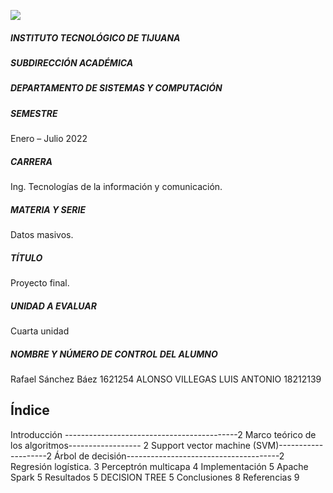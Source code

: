 ![](https://encrypted-tbn0.gstatic.com/images?q=tbn:ANd9GcTyEeQKr8i8LV46EPfadUhj83K8z9xG37VHYA&usqp=CAU)
##### INSTITUTO TECNOLÓGICO DE TIJUANA
##### SUBDIRECCIÓN ACADÉMICA
##### DEPARTAMENTO DE SISTEMAS Y COMPUTACIÓN
##### SEMESTRE
Enero – Julio 2022
##### CARRERA
Ing. Tecnologías de la información y comunicación.
##### MATERIA Y SERIE
Datos masivos.
##### TÍTULO
Proyecto final.
##### UNIDAD A EVALUAR
Cuarta unidad
##### NOMBRE Y NÚMERO DE CONTROL DEL ALUMNO
Rafael Sánchez Báez 1621254
ALONSO VILLEGAS LUIS ANTONIO 18212139

## Índice
Introducción -------------------------------------------2
Marco teórico de los algoritmos------------------ 2
Support vector machine (SVM)--------------------2
Árbol de decisión--------------------------------------2
Regresión logística.	3
Perceptrón multicapa	4
Implementación	5
Apache Spark	5
Resultados	5
DECISION TREE	5
Conclusiones	8
Referencias	9
